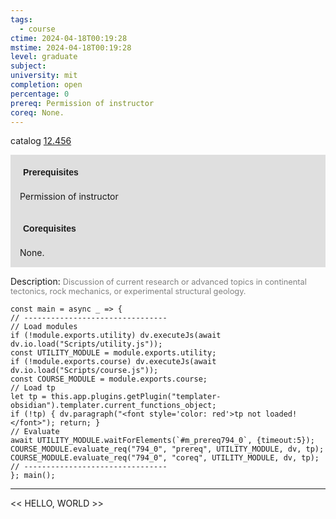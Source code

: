 ```yaml
---
tags:
  - course
ctime: 2024-04-18T00:19:28
mstime: 2024-04-18T00:19:28
level: graduate
subject: 
university: mit
completion: open
percentage: 0
prereq: Permission of instructor
coreq: None.
---
```


catalog [12.456](http://student.mit.edu/catalog/m12b.html#12.456)

<span style="display: block; padding: 15px; background-color: rgb(100, 100, 100, 0.2);"><font id="m_prereq794_0" style="display: block; font-family: Arial, sans-serif; font-weight: bold; padding: 5px">Prerequisites</font><br><span id="prereq794_0">Permission of instructor</span></span>
<span style="display: block; padding: 15px; background-color: rgb(100, 100, 100, 0.2);"><font id="m_coreq794_0" style="display: block; font-family: Arial, sans-serif; font-weight: bold; padding: 5px">Corequisites</font><br><span id="coreq794_0">None.</span></span>

<font style="">Description:</font>
<font style="color: grey; font-size: 0.8rem;">Discussion of current research or advanced topics in continental tectonics, rock mechanics, or experimental structural geology.</font>

```dataviewjs
const main = async _ => {
// --------------------------------
// Load modules
if (!module.exports.utility) dv.executeJs(await dv.io.load("Scripts/utility.js"));
const UTILITY_MODULE = module.exports.utility;
if (!module.exports.course) dv.executeJs(await dv.io.load("Scripts/course.js"));
const COURSE_MODULE = module.exports.course;
// Load tp
let tp = this.app.plugins.getPlugin("templater-obsidian").templater.current_functions_object;
if (!tp) { dv.paragraph("<font style='color: red'>tp not loaded!</font>"); return; }
// Evaluate
await UTILITY_MODULE.waitForElements(`#m_prereq794_0`, {timeout:5});
COURSE_MODULE.evaluate_req("794_0", "prereq", UTILITY_MODULE, dv, tp);
COURSE_MODULE.evaluate_req("794_0", "coreq", UTILITY_MODULE, dv, tp);
// --------------------------------
}; main();
```

---

<< HELLO, WORLD >>

